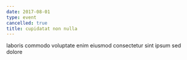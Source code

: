 ```yaml
---
date: 2017-08-01
type: event
cancelled: true
title: cupidatat non nulla
---
```

laboris commodo voluptate enim eiusmod consectetur sint ipsum sed dolore